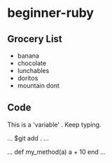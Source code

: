 # beginner-ruby

## Grocery List
* banana
* chocolate
* lunchables
* doritos
* mountain dont

## Code

This is a 'variable' . Keep typing.

...
$git add .
...

...
def my_method(a)
  a + 10
end
...
